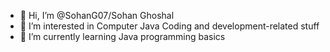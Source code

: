 - 👋 Hi, I’m @SohanG07/Sohan Ghoshal
- 👀 I’m interested in Computer Java Coding and development-related stuff
- 🌱 I’m currently learning Java programming basics

<!---
SohanG07/SohanG07 is a ✨ special ✨ repository because its `README.md` (this file) appears on your GitHub profile.
You can click the Preview link to take a look at your changes.
--->

